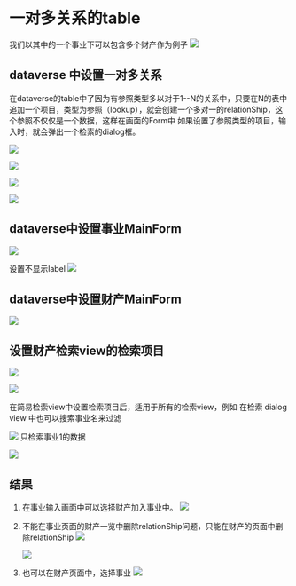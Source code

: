 # 一对多关系的table
我们以其中的一个事业下可以包含多个财产作为例子
![](img\2021-10-11-20-19-18.png)

## dataverse 中设置一对多关系

在dataverse的table中了因为有参照类型多以对于1--N的关系中，只要在N的表中追加一个项目，类型为参照（lookup），就会创建一个多对一的relationShip，这个参照不仅仅是一个数据，这样在画面的Form中
如果设置了参照类型的项目，输入时，就会弹出一个检索的dialog框。

![](img\2021-10-11-20-13-36.png)

![](img\2021-10-11-20-24-10.png)

![](img\2021-10-11-20-34-58.png)

![](img\2021-10-11-20-36-49.png)


## dataverse中设置事业MainForm

![](img\2021-10-11-20-47-09.png)

设置不显示label
![](img\2021-10-11-20-48-28.png)


## dataverse中设置财产MainForm

![](img\2021-10-11-20-50-30.png)

## 设置财产检索view的检索项目

![](img\2021-10-11-20-57-15.png)

![](img\2021-10-11-21-00-10.png)

在简易检索view中设置检索项目后，适用于所有的检索view，例如 在检索 dialog view 中也可以搜索事业名来过滤

![](img\2021-10-11-21-08-07.png)
只检索事业1的数据

![](img\2021-10-11-21-09-04.png)


## 结果

1. 在事业输入画面中可以选择财产加入事业中。
![](img\2021-10-11-20-53-54.png)

2. 不能在事业页面的财产一览中删除relationShip问题，只能在财产的页面中删除relationShip
   ![](img\2021-10-11-21-03-08.png)
   
   ![](img\2021-10-11-21-04-22.png)


3. 也可以在财产页面中，选择事业
![](img\2021-10-11-21-10-18.png)

